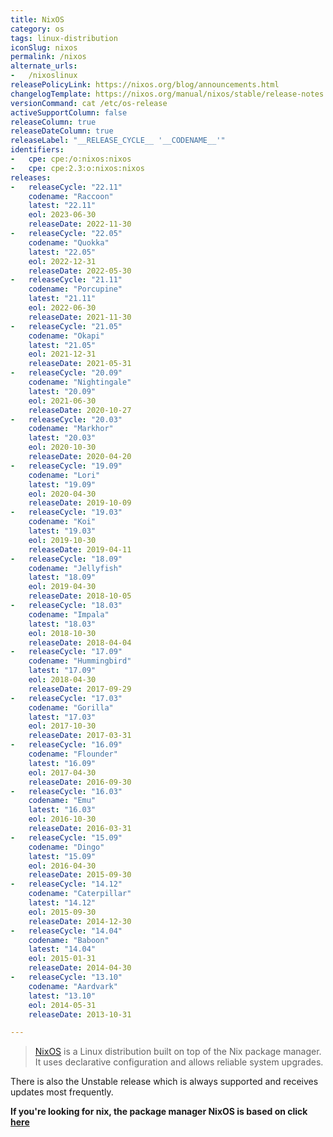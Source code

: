 ```yaml
---
title: NixOS
category: os
tags: linux-distribution
iconSlug: nixos
permalink: /nixos
alternate_urls:
-   /nixoslinux
releasePolicyLink: https://nixos.org/blog/announcements.html
changelogTemplate: https://nixos.org/manual/nixos/stable/release-notes.html#sec-release-__LATEST__
versionCommand: cat /etc/os-release
activeSupportColumn: false
releaseColumn: true
releaseDateColumn: true
releaseLabel: "__RELEASE_CYCLE__ '__CODENAME__'"
identifiers:
-   cpe: cpe:/o:nixos:nixos
-   cpe: cpe:2.3:o:nixos:nixos
releases:
-   releaseCycle: "22.11"
    codename: "Raccoon"
    latest: "22.11"
    eol: 2023-06-30
    releaseDate: 2022-11-30
-   releaseCycle: "22.05"
    codename: "Quokka"
    latest: "22.05"
    eol: 2022-12-31
    releaseDate: 2022-05-30
-   releaseCycle: "21.11"
    codename: "Porcupine"
    latest: "21.11"
    eol: 2022-06-30
    releaseDate: 2021-11-30
-   releaseCycle: "21.05"
    codename: "Okapi"
    latest: "21.05"
    eol: 2021-12-31
    releaseDate: 2021-05-31
-   releaseCycle: "20.09"
    codename: "Nightingale"
    latest: "20.09"
    eol: 2021-06-30
    releaseDate: 2020-10-27
-   releaseCycle: "20.03"
    codename: "Markhor"
    latest: "20.03"
    eol: 2020-10-30
    releaseDate: 2020-04-20
-   releaseCycle: "19.09"
    codename: "Lori"
    latest: "19.09"
    eol: 2020-04-30
    releaseDate: 2019-10-09
-   releaseCycle: "19.03"
    codename: "Koi"
    latest: "19.03"
    eol: 2019-10-30
    releaseDate: 2019-04-11
-   releaseCycle: "18.09"
    codename: "Jellyfish"
    latest: "18.09"
    eol: 2019-04-30
    releaseDate: 2018-10-05
-   releaseCycle: "18.03"
    codename: "Impala"
    latest: "18.03"
    eol: 2018-10-30
    releaseDate: 2018-04-04
-   releaseCycle: "17.09"
    codename: "Hummingbird"
    latest: "17.09"
    eol: 2018-04-30
    releaseDate: 2017-09-29
-   releaseCycle: "17.03"
    codename: "Gorilla"
    latest: "17.03"
    eol: 2017-10-30
    releaseDate: 2017-03-31
-   releaseCycle: "16.09"
    codename: "Flounder"
    latest: "16.09"
    eol: 2017-04-30
    releaseDate: 2016-09-30
-   releaseCycle: "16.03"
    codename: "Emu"
    latest: "16.03"
    eol: 2016-10-30
    releaseDate: 2016-03-31
-   releaseCycle: "15.09"
    codename: "Dingo"
    latest: "15.09"
    eol: 2016-04-30
    releaseDate: 2015-09-30
-   releaseCycle: "14.12"
    codename: "Caterpillar"
    latest: "14.12"
    eol: 2015-09-30
    releaseDate: 2014-12-30
-   releaseCycle: "14.04"
    codename: "Baboon"
    latest: "14.04"
    eol: 2015-01-31
    releaseDate: 2014-04-30
-   releaseCycle: "13.10"
    codename: "Aardvark"
    latest: "13.10"
    eol: 2014-05-31
    releaseDate: 2013-10-31

---
```


> [NixOS](https://nixos.org/) is a Linux distribution built on top of the Nix package manager. It uses declarative configuration and allows reliable system upgrades.

There is also the Unstable release which is always supported and receives updates most frequently.

**If you're looking for nix, the package manager NixOS is based on click [here](./nix)**

